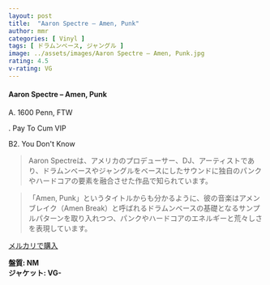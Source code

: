 ```yaml
---
layout: post
title:  "Aaron Spectre – Amen, Punk"
author: mmr
categories: [ Vinyl ]
tags: [ ドラムンベース, ジャングル ]
image: ../assets/images/Aaron Spectre – Amen, Punk.jpg
rating: 4.5
v-rating: VG
---
```


#### Aaron Spectre – Amen, Punk

A. 1600 Penn, FTW

. Pay To Cum VIP

B2. You Don't Know

> Aaron Spectreは、アメリカのプロデューサー、DJ、アーティストであり、ドラムンベースやジャングルをベースにしたサウンドに独自のパンクやハードコアの要素を融合させた作品で知られています。

> 「Amen, Punk」というタイトルからも分かるように、彼の音楽はアメンブレイク（Amen Break）と呼ばれるドラムンベースの基礎となるサンプルパターンを取り入れつつ、パンクやハードコアのエネルギーと荒々しさを表現しています。

[メルカリで購入](https://jp.mercari.com/item/m37597646129)

<div class="mt-4 mb-4 d-flex align-items-center">
<strong class="mr-1">盤質: NM</strong>
</div>
<div class="mt-4 mb-4 d-flex align-items-center">
<strong class="mr-1">ジャケット: VG-</strong>
</div>

